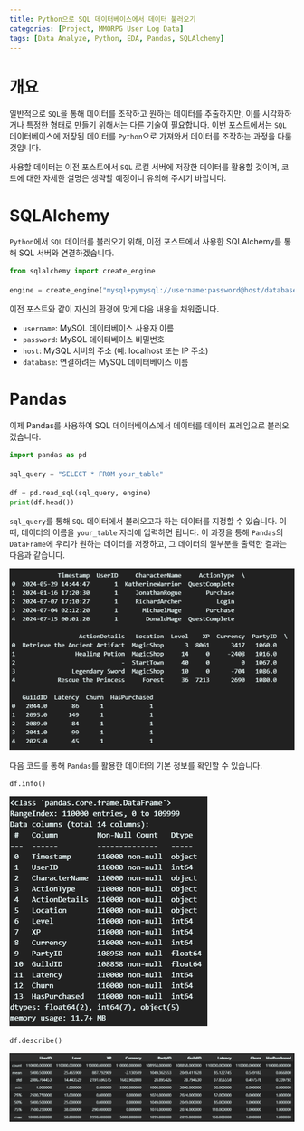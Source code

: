 ```yaml
---
title: Python으로 SQL 데이터베이스에서 데이터 불러오기
categories: [Project, MMORPG User Log Data]
tags: [Data Analyze, Python, EDA, Pandas, SQLAlchemy]
---
```


# 개요

일반적으로 `SQL`을 통해 데이터를 조작하고 원하는 데이터를 추출하지만, 이를 시각화하거나 특정한 형태로 만들기 위해서는 다른 기술이 필요합니다. 이번 포스트에서는 `SQL` 데이터베이스에 저장된 데이터를 `Python`으로 가져와서 데이터를 조작하는 과정을 다룰 것입니다.

사용할 데이터는 이전 포스트에서 `SQL` 로컬 서버에 저장한 데이터를 활용할 것이며, 코드에 대한 자세한 설명은 생략할 예정이니 유의해 주시기 바랍니다.

# SQLAlchemy

`Python`에서 `SQL` 데이터를 불러오기 위해, 이전 포스트에서 사용한 SQLAlchemy를 통해 SQL 서버와 연결하겠습니다.

```python
from sqlalchemy import create_engine

engine = create_engine("mysql+pymysql://username:password@host/database")
```

이전 포스트와 같이 자신의 환경에 맞게 다음 내용을 채워줍니다.

- `username`: MySQL 데이터베이스 사용자 이름
- `password`: MySQL 데이터베이스 비밀번호
- `host`: MySQL 서버의 주소 (예: localhost 또는 IP 주소)
- `database`: 연결하려는 MySQL 데이터베이스 이름

# Pandas 

이제 Pandas를 사용하여 SQL 데이터베이스에서 데이터를 데이터 프레임으로 불러오겠습니다.

```python
import pandas as pd

sql_query = "SELECT * FROM your_table"

df = pd.read_sql(sql_query, engine)
print(df.head())
```

`sql_query`를 통해 `SQL` 데이터에서 불러오고자 하는 데이터를 지정할 수 있습니다. 이때, 데이터의 이름을 `your_table` 자리에 입력하면 됩니다. 이 과정을 통해 `Pandas`의 `DataFrame`에 우리가 원하는 데이터를 저장하고, 그 데이터의 일부분을 출력한 결과는 다음과 같습니다.

![Pandas 예시 화면](./assets/img/MMORPG/SQL_Example_2.png)

다음 코드를 통해 `Pandas`를 활용한 데이터의 기본 정보를 확인할 수 있습니다.

```python
df.info()
```

![Pandas 예시 화면](./assets/img/MMORPG/SQL_Example_3.png)

```python
df.describe()
```

![Pandas 예시 화면](./assets/img/MMORPG/SQL_Example_4.png)